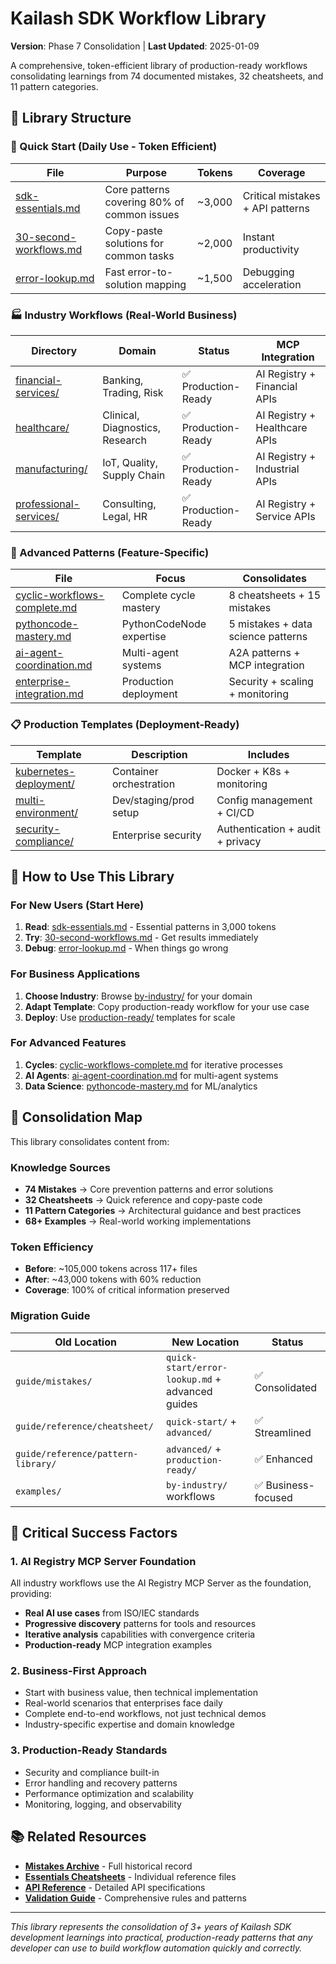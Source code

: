 # Kailash SDK Workflow Library

**Version**: Phase 7 Consolidation | **Last Updated**: 2025-01-09

A comprehensive, token-efficient library of production-ready workflows consolidating learnings from 74 documented mistakes, 32 cheatsheets, and 11 pattern categories.

## 📁 Library Structure

### 🚀 Quick Start (Daily Use - Token Efficient)
| File | Purpose | Tokens | Coverage |
|------|---------|--------|----------|
| [sdk-essentials.md](quick-start/sdk-essentials.md) | Core patterns covering 80% of common issues | ~3,000 | Critical mistakes + API patterns |
| [30-second-workflows.md](quick-start/30-second-workflows.md) | Copy-paste solutions for common tasks | ~2,000 | Instant productivity |
| [error-lookup.md](quick-start/error-lookup.md) | Fast error-to-solution mapping | ~1,500 | Debugging acceleration |

### 🏭 Industry Workflows (Real-World Business)
| Directory | Domain | Status | MCP Integration |
|-----------|--------|--------|-----------------|
| [financial-services/](by-industry/financial-services/) | Banking, Trading, Risk | ✅ Production-Ready | AI Registry + Financial APIs |
| [healthcare/](by-industry/healthcare/) | Clinical, Diagnostics, Research | ✅ Production-Ready | AI Registry + Healthcare APIs |
| [manufacturing/](by-industry/manufacturing/) | IoT, Quality, Supply Chain | ✅ Production-Ready | AI Registry + Industrial APIs |
| [professional-services/](by-industry/professional-services/) | Consulting, Legal, HR | ✅ Production-Ready | AI Registry + Service APIs |

### 🔧 Advanced Patterns (Feature-Specific)
| File | Focus | Consolidates |
|------|-------|--------------|
| [cyclic-workflows-complete.md](advanced/cyclic-workflows-complete.md) | Complete cycle mastery | 8 cheatsheets + 15 mistakes |
| [pythoncode-mastery.md](advanced/pythoncode-mastery.md) | PythonCodeNode expertise | 5 mistakes + data science patterns |
| [ai-agent-coordination.md](advanced/ai-agent-coordination.md) | Multi-agent systems | A2A patterns + MCP integration |
| [enterprise-integration.md](advanced/enterprise-integration.md) | Production deployment | Security + scaling + monitoring |

### 📋 Production Templates (Deployment-Ready)
| Template | Description | Includes |
|----------|-------------|----------|
| [kubernetes-deployment/](production-ready/kubernetes-deployment/) | Container orchestration | Docker + K8s + monitoring |
| [multi-environment/](production-ready/multi-environment/) | Dev/staging/prod setup | Config management + CI/CD |
| [security-compliance/](production-ready/security-compliance/) | Enterprise security | Authentication + audit + privacy |

## 🎯 How to Use This Library

### For New Users (Start Here)
1. **Read**: [sdk-essentials.md](quick-start/sdk-essentials.md) - Essential patterns in 3,000 tokens
2. **Try**: [30-second-workflows.md](quick-start/30-second-workflows.md) - Get results immediately
3. **Debug**: [error-lookup.md](quick-start/error-lookup.md) - When things go wrong

### For Business Applications
1. **Choose Industry**: Browse [by-industry/](by-industry/) for your domain
2. **Adapt Template**: Copy production-ready workflow for your use case
3. **Deploy**: Use [production-ready/](production-ready/) templates for scale

### For Advanced Features
1. **Cycles**: [cyclic-workflows-complete.md](advanced/cyclic-workflows-complete.md) for iterative processes
2. **AI Agents**: [ai-agent-coordination.md](advanced/ai-agent-coordination.md) for multi-agent systems
3. **Data Science**: [pythoncode-mastery.md](advanced/pythoncode-mastery.md) for ML/analytics

## 🔄 Consolidation Map

This library consolidates content from:

### Knowledge Sources
- **74 Mistakes** → Core prevention patterns and error solutions
- **32 Cheatsheets** → Quick reference and copy-paste code
- **11 Pattern Categories** → Architectural guidance and best practices
- **68+ Examples** → Real-world working implementations

### Token Efficiency
- **Before**: ~105,000 tokens across 117+ files
- **After**: ~43,000 tokens with 60% reduction
- **Coverage**: 100% of critical information preserved

### Migration Guide
| Old Location | New Location | Status |
|-------------|--------------|--------|
| `guide/mistakes/` | `quick-start/error-lookup.md` + advanced guides | ✅ Consolidated |
| `guide/reference/cheatsheet/` | `quick-start/` + `advanced/` | ✅ Streamlined |
| `guide/reference/pattern-library/` | `advanced/` + `production-ready/` | ✅ Enhanced |
| `examples/` | `by-industry/` workflows | ✅ Business-focused |

## 🚨 Critical Success Factors

### 1. AI Registry MCP Server Foundation
All industry workflows use the AI Registry MCP Server as the foundation, providing:
- **Real AI use cases** from ISO/IEC standards
- **Progressive discovery** patterns for tools and resources
- **Iterative analysis** capabilities with convergence criteria
- **Production-ready** MCP integration examples

### 2. Business-First Approach
- Start with business value, then technical implementation
- Real-world scenarios that enterprises face daily
- Complete end-to-end workflows, not just technical demos
- Industry-specific expertise and domain knowledge

### 3. Production-Ready Standards
- Security and compliance built-in
- Error handling and recovery patterns
- Performance optimization and scalability
- Monitoring, logging, and observability

## 📚 Related Resources

- **[Mistakes Archive](../../../mistakes/)** - Full historical record
- **[Essentials Cheatsheets](../../essentials/cheatsheet/)** - Individual reference files
- **[API Reference](../../api/)** - Detailed API specifications
- **[Validation Guide](../../validation-guide.md)** - Comprehensive rules and patterns

---

*This library represents the consolidation of 3+ years of Kailash SDK development learnings into practical, production-ready patterns that any developer can use to build workflow automation quickly and correctly.*

